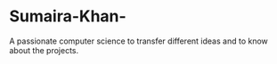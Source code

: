 # Sumaira-Khan-
A passionate computer science to transfer different ideas and to know about the projects.
